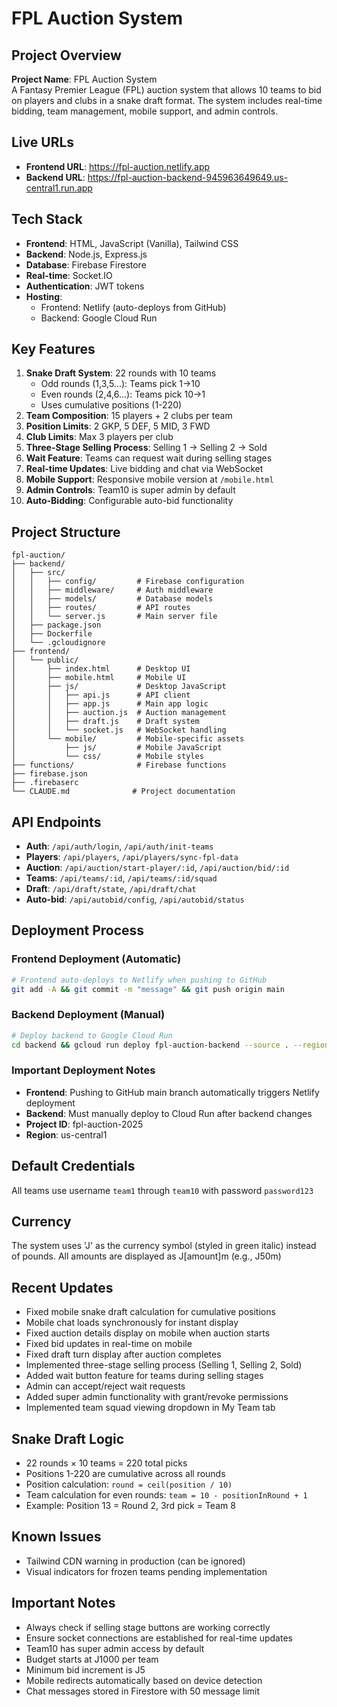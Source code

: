 # FPL Auction System

## Project Overview
**Project Name**: FPL Auction System  
A Fantasy Premier League (FPL) auction system that allows 10 teams to bid on players and clubs in a snake draft format. The system includes real-time bidding, team management, mobile support, and admin controls.

## Live URLs
- **Frontend URL**: https://fpl-auction.netlify.app
- **Backend URL**: https://fpl-auction-backend-945963649649.us-central1.run.app

## Tech Stack
- **Frontend**: HTML, JavaScript (Vanilla), Tailwind CSS
- **Backend**: Node.js, Express.js
- **Database**: Firebase Firestore
- **Real-time**: Socket.IO
- **Authentication**: JWT tokens
- **Hosting**: 
  - Frontend: Netlify (auto-deploys from GitHub)
  - Backend: Google Cloud Run

## Key Features
1. **Snake Draft System**: 22 rounds with 10 teams
   - Odd rounds (1,3,5...): Teams pick 1→10
   - Even rounds (2,4,6...): Teams pick 10→1
   - Uses cumulative positions (1-220)
2. **Team Composition**: 15 players + 2 clubs per team
3. **Position Limits**: 2 GKP, 5 DEF, 5 MID, 3 FWD
4. **Club Limits**: Max 3 players per club
5. **Three-Stage Selling Process**: Selling 1 → Selling 2 → Sold
6. **Wait Feature**: Teams can request wait during selling stages
7. **Real-time Updates**: Live bidding and chat via WebSocket
8. **Mobile Support**: Responsive mobile version at `/mobile.html`
9. **Admin Controls**: Team10 is super admin by default
10. **Auto-Bidding**: Configurable auto-bid functionality

## Project Structure
```
fpl-auction/
├── backend/
│   ├── src/
│   │   ├── config/         # Firebase configuration
│   │   ├── middleware/     # Auth middleware
│   │   ├── models/         # Database models
│   │   ├── routes/         # API routes
│   │   └── server.js       # Main server file
│   ├── package.json
│   ├── Dockerfile
│   └── .gcloudignore
├── frontend/
│   └── public/
│       ├── index.html      # Desktop UI
│       ├── mobile.html     # Mobile UI
│       ├── js/             # Desktop JavaScript
│       │   ├── api.js      # API client
│       │   ├── app.js      # Main app logic
│       │   ├── auction.js  # Auction management
│       │   ├── draft.js    # Draft system
│       │   └── socket.js   # WebSocket handling
│       └── mobile/         # Mobile-specific assets
│           ├── js/         # Mobile JavaScript
│           └── css/        # Mobile styles
├── functions/              # Firebase functions
├── firebase.json
├── .firebaserc
└── CLAUDE.md              # Project documentation
```

## API Endpoints
- **Auth**: `/api/auth/login`, `/api/auth/init-teams`
- **Players**: `/api/players`, `/api/players/sync-fpl-data`
- **Auction**: `/api/auction/start-player/:id`, `/api/auction/bid/:id`
- **Teams**: `/api/teams/:id`, `/api/teams/:id/squad`
- **Draft**: `/api/draft/state`, `/api/draft/chat`
- **Auto-bid**: `/api/autobid/config`, `/api/autobid/status`

## Deployment Process

### Frontend Deployment (Automatic)
```bash
# Frontend auto-deploys to Netlify when pushing to GitHub
git add -A && git commit -m "message" && git push origin main
```

### Backend Deployment (Manual)
```bash
# Deploy backend to Google Cloud Run
cd backend && gcloud run deploy fpl-auction-backend --source . --region us-central1 --allow-unauthenticated --project fpl-auction-2025
```

### Important Deployment Notes
- **Frontend**: Pushing to GitHub main branch automatically triggers Netlify deployment
- **Backend**: Must manually deploy to Cloud Run after backend changes
- **Project ID**: fpl-auction-2025
- **Region**: us-central1

## Default Credentials
All teams use username `team1` through `team10` with password `password123`

## Currency
The system uses 'J' as the currency symbol (styled in green italic) instead of pounds. All amounts are displayed as J[amount]m (e.g., J50m)

## Recent Updates
- Fixed mobile snake draft calculation for cumulative positions
- Mobile chat loads synchronously for instant display
- Fixed auction details display on mobile when auction starts
- Fixed bid updates in real-time on mobile
- Fixed draft turn display after auction completes
- Implemented three-stage selling process (Selling 1, Selling 2, Sold)
- Added wait button feature for teams during selling stages
- Admin can accept/reject wait requests
- Added super admin functionality with grant/revoke permissions
- Implemented team squad viewing dropdown in My Team tab

## Snake Draft Logic
- 22 rounds × 10 teams = 220 total picks
- Positions 1-220 are cumulative across all rounds
- Position calculation: `round = ceil(position / 10)`
- Team calculation for even rounds: `team = 10 - positionInRound + 1`
- Example: Position 13 = Round 2, 3rd pick = Team 8

## Known Issues
- Tailwind CDN warning in production (can be ignored)
- Visual indicators for frozen teams pending implementation

## Important Notes
- Always check if selling stage buttons are working correctly
- Ensure socket connections are established for real-time updates
- Team10 has super admin access by default
- Budget starts at J1000 per team
- Minimum bid increment is J5
- Mobile redirects automatically based on device detection
- Chat messages stored in Firestore with 50 message limit